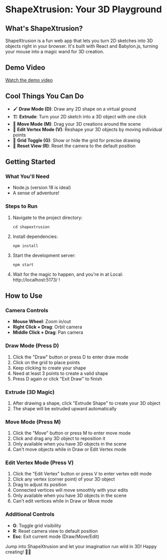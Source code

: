 # ShapeXtrusion: Your 3D Playground

## What's ShapeXtrusion?

ShapeXtrusion is a fun web app that lets you turn 2D sketches into 3D objects right in your browser. It's built with React and Babylon.js, turning your mouse into a magic wand for 3D creation.

## Demo Video

[Watch the demo video](https://www.loom.com/share/6b57f5d0169b4bd5b98ab6eff1f19246?sid=194fb99f-7950-4729-9391-7dbe8341d500)

## Cool Things You Can Do

- 🖌️ **Draw Mode (D)**: Draw any 2D shape on a virtual ground
- 🏗️ **Extrude**: Turn your 2D sketch into a 3D object with one click
- 🚀 **Move Mode (M)**: Drag your 3D creations around the scene
- 🔧 **Edit Vertex Mode (V)**: Reshape your 3D objects by moving individual points
- 📏 **Grid Toggle (G)**: Show or hide the grid for precise drawing
- 🔄 **Reset View (R)**: Reset the camera to the default position

## Getting Started

### What You'll Need

- Node.js (version 18 is ideal)
- A sense of adventure!

### Steps to Run

1. Navigate to the project directory:
   ```
   cd shapextrusion
   ```

2. Install dependencies:
   ```
   npm install
   ```

3. Start the development server:
   ```
   npm start
   ```
   
4. Wait for the magic to happen, and you're in at Local: http://localhost:5173/ !

## How to Use

### Camera Controls
- **Mouse Wheel**: Zoom in/out
- **Right Click + Drag**: Orbit camera
- **Middle Click + Drag**: Pan camera

### Draw Mode (Press D)
1. Click the "Draw" button or press D to enter draw mode
2. Click on the grid to place points
3. Keep clicking to create your shape
4. Need at least 3 points to create a valid shape
5. Press D again or click "Exit Draw" to finish

### Extrude (3D Magic)
1. After drawing a shape, click "Extrude Shape" to create your 3D object
2. The shape will be extruded upward automatically

### Move Mode (Press M)
1. Click the "Move" button or press M to enter move mode
2. Click and drag any 3D object to reposition it
3. Only available when you have 3D objects in the scene
4. Can't move objects while in Draw or Edit Vertex mode

### Edit Vertex Mode (Press V)
1. Click the "Edit Vertex" button or press V to enter vertex edit mode
2. Click any vertex (corner point) of your 3D object
3. Drag to adjust its position
4. Connected vertices will move smoothly with your edits
5. Only available when you have 3D objects in the scene
6. Can't edit vertices while in Draw or Move mode

### Additional Controls
- **G**: Toggle grid visibility
- **R**: Reset camera view to default position
- **Esc**: Exit current mode (Draw/Move/Edit)

Jump into ShapeXtrusion and let your imagination run wild in 3D! Happy creating! 🎨🚀
